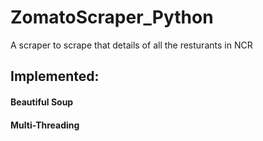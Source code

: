 # ZomatoScraper_Python
A scraper to scrape that details of all the resturants in NCR
## Implemented:
#### Beautiful Soup
#### Multi-Threading
